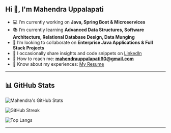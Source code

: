 ## Hi 👋, I'm Mahendra Uppalapati

- 💻 I’m currently working on **Java, Spring Boot & Microservices**  
- 📚 I’m currently learning **Advanced Data Structures, Software Architecture, Relational Database Design, Data Munging**  
- 🤝 I’m looking to collaborate on **Enterprise Java Applications & Full Stack Projects**  
- 📝 I occasionally share insights and code snippets on [LinkedIn](https://www.linkedin.com/in/mahi123/)  
- 📧 How to reach me: **mahendrauppalapati60@gmail.com**  
- 📄 Know about my experiences: [My Resume](https://drive.google.com/file/d/10aSHmnRoR5BLTfFg4XtwvZ5Qwi4FdumM/view?usp=sharing)  

---

## 📊 GitHub Stats
![Mahendra's GitHub Stats](https://github-readme-stats.vercel.app/api?username=mahi123&show_icons=true&theme=radical)

![GitHub Streak](https://github-readme-streak-stats.herokuapp.com/?user=mahi123&theme=radical)

![Top Langs](https://github-readme-stats.vercel.app/api/top-langs/?username=mahi123&layout=compact&theme=radical)

---
